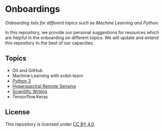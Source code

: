 # Onboardings

*Onboarding lists for different topics such as Machine Learning and Python.*

In this repository, we provide our personal suggestions for resources which are
helpful in the onboarding on different topics. We will update and extend this
repository to the best of our capacities.

## Topics

- Git and GitHub
- Machine Learning with scikit-learn
- [Python 3](onboardings/python3.md)
- [Hyperspectral Remote Sensing](onboardings/remotesensing.md)
- [Scientific Writing](onboardings/scientificwriting.md)
- Tensorflow.Keras

## License

This repository is licensed under [CC BY 4.0](LICENSE).
